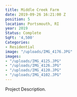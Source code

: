 ```yaml
---
title: Middle Creek Farm
date: 2019-09-26 16:21:00 Z
position: 5
location: Portsmouth, RI
year: 2019
Status: Complete
SqFt: '4,500'
Categories:
- Residential
image: "/uploads/IMG_4176.JPG"
images:
- "/uploads/IMG_4125.JPG"
- "/uploads/IMG_4126.JPG"
- "/uploads/IMG_4120.JPG"
- "/uploads/IMG_4102.JPG"
---
```


Project Description.